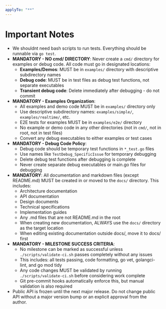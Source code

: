 ```yaml
---
applyTo: "**"
---
```


# Important Notes

- We shouldnt need bash scripts to run tests. Everything should be runnable via `go test`.
- **MANDATORY - NO cmd/ DIRECTORY**: Never create a `cmd/` directory for examples or debug code. All code must go in designated locations:
  - **Examples/Demos**: MUST be in `examples/` directory with descriptive subdirectory names
  - **Debug code**: MUST be in test files as debug test functions, not separate executables
  - **Transient debug code**: Delete immediately after debugging - do not commit
- **MANDATORY - Examples Organization**:
  - All examples and demo code MUST be in `examples/` directory only
  - Use descriptive subdirectory names: `examples/simple/`, `examples/realtime/`, etc.
  - E2E tests for examples MUST be in `examples/e2e/` directory
  - No example or demo code in any other directories (not in `cmd/`, not in root, not in test files)
  - Convert any debug executables to either examples or test cases
- **MANDATORY - Debug Code Policy**:
  - Debug code should be temporary test functions in `*_test.go` files
  - Use names like `TestDebug_SpecificIssue` for temporary debugging
  - Delete debug test functions after debugging is complete
  - Never create separate debug executables or main.go files for debugging
- **MANDATORY**: All documentation and markdown files (except README.md) MUST be created in or moved to the `docs/` directory. This includes:
  - Architecture documentation
  - API documentation
  - Design documents
  - Technical specifications
  - Implementation guides
  - Any .md files that are not README.md in the root
  - When creating new documentation, ALWAYS use the `docs/` directory as the target location
  - When editing existing documentation outside docs/, move it to docs/ first
- **MANDATORY - MILESTONE SUCCESS CRITERIA**: 
  - No milestone can be marked as successful unless `./scripts/validate-ci.sh` passes completely without any issues
  - This includes: all tests passing, code formatting, go vet, golangci-lint, and go mod tidy
  - Any code changes MUST be validated by running `./scripts/validate-ci.sh` before considering work complete
  - Git pre-commit hooks automatically enforce this, but manual validation is also required
- Public API is frozen until the next major release. Do not change public API without a major version bump or an explicit approval from the author.
